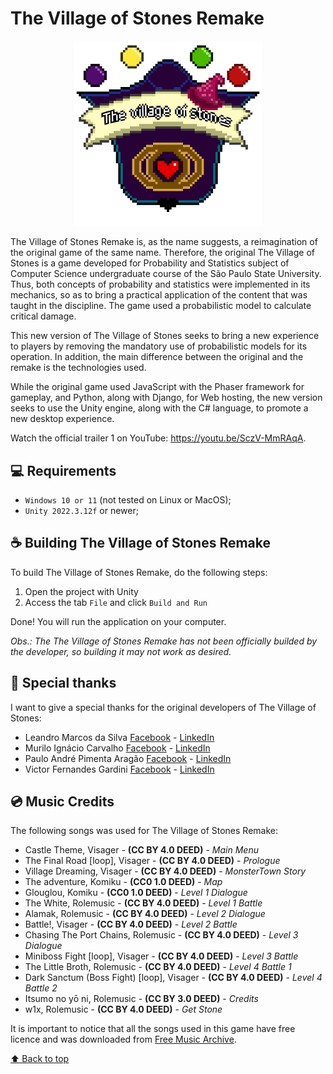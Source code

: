 # The Village of Stones Remake

<p align="center">
  <img src="Assets/Art/Icons/logo.jpeg" alt="The Village of Stones Logo" style="width: 300px;">
</p>

The Village of Stones Remake is, as the name suggests, a reimagination of the original game of the same name. Therefore, the original The Village of Stones is a game developed for Probability and Statistics subject of Computer Science undergraduate course of the São Paulo State University. Thus, both concepts of probability and statistics were implemented in its mechanics, so as to bring a practical application of the content that was taught in the discipline. The game used a probabilistic model to calculate critical damage.

This new version of The Village of Stones seeks to bring a new experience to players by removing the mandatory use of probabilistic models for its operation. In addition, the main difference between the original and the remake is the technologies used.

While the original game used JavaScript with the Phaser framework for gameplay, and Python, along with Django, for Web hosting, the new version seeks to use the Unity engine, along with the C# language, to promote a new desktop experience.

Watch the official trailer 1 on YouTube: https://youtu.be/SczV-MmRAqA.

## 💻 Requirements
* `Windows 10 or 11` (not tested on Linux or MacOS);
* `Unity 2022.3.12f` or newer;

## ☕ Building The Village of Stones Remake
To build The Village of Stones Remake, do the following steps:

1. Open the project with Unity
2. Access the tab `File` and click `Build and Run`

Done! You will run the application on your computer.

*Obs.: The The Village of Stones Remake has not been officially builded by the developer, so building it may not work as desired.*

## 🎉 Special thanks
I want to give a special thanks for the original developers of The Village of Stones:
* Leandro Marcos da Silva [Facebook](https://www.facebook.com/silvamleandro) - [LinkedIn](https://www.linkedin.com/in/silvamleandro)
* Murilo Ignácio Carvalho [Facebook](https://www.facebook.com/murilo.ignaciocarvalho) - [LinkedIn](https://www.linkedin.com/in/murilo-carvalho)
* Paulo André Pimenta Aragão [Facebook](https://www.facebook.com/paulo.andre.pimenta.aragao) - [LinkedIn](https://www.linkedin.com/in/paulo-andre-pimenta-aragao/)
* Victor Fernandes Gardini [Facebook](https://www.facebook.com/victorfernandes.gardini) - [LinkedIn](https://www.linkedin.com/in/victorgardini)

## 💿 Music Credits
The following songs was used for The Village of Stones Remake:
* Castle Theme, Visager - **(CC BY 4.0 DEED)** - *Main Menu*
* The Final Road [loop], Visager - **(CC BY 4.0 DEED)** - *Prologue*
* Village Dreaming, Visager - **(CC BY 4.0 DEED)** - *MonsterTown Story*
* The adventure, Komiku - **(CC0 1.0 DEED)** - *Map*
* Glouglou, Komiku - **(CC0 1.0 DEED)** - *Level 1 Dialogue*
* The White, Rolemusic - **(CC BY 4.0 DEED)** - *Level 1 Battle*
* Alamak, Rolemusic - **(CC BY 4.0 DEED)** - *Level 2 Dialogue*
* Battle!, Visager - **(CC BY 4.0 DEED)** - *Level 2 Battle*
* Chasing The Port Chains, Rolemusic - **(CC BY 4.0 DEED)** - *Level 3 Dialogue*
* Miniboss Fight [loop], Visager - **(CC BY 4.0 DEED)** - *Level 3 Battle*
* The Little Broth, Rolemusic - **(CC BY 4.0 DEED)** - *Level 4 Battle 1*
* Dark Sanctum (Boss Fight) [loop], Visager - **(CC BY 4.0 DEED)** - *Level 4 Battle 2*
* Itsumo no yō ni, Rolemusic - **(CC BY 3.0 DEED)** - *Credits*
* w1x, Rolemusic - **(CC BY 4.0 DEED)** - *Get Stone*

It is important to notice that all the songs used in this game have free licence and was downloaded from [Free Music Archive](https://freemusicarchive.org).

[⬆ Back to top](#the-village-of-stones-remake)<br>
